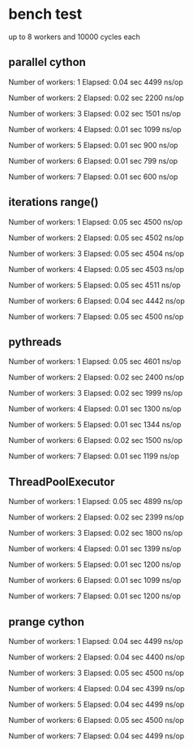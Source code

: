 # bench test
up to 8 workers and 10000 cycles each

## parallel cython

Number of workers: 1	 Elapsed: 0.04 sec	4499 ns/op

Number of workers: 2	 Elapsed: 0.02 sec	2200 ns/op

Number of workers: 3	 Elapsed: 0.02 sec	1501 ns/op

Number of workers: 4	 Elapsed: 0.01 sec	1099 ns/op

Number of workers: 5	 Elapsed: 0.01 sec	900 ns/op

Number of workers: 6	 Elapsed: 0.01 sec	799 ns/op

Number of workers: 7	 Elapsed: 0.01 sec	600 ns/op

## iterations range()

Number of workers: 1	 Elapsed: 0.05 sec	4500 ns/op

Number of workers: 2	 Elapsed: 0.05 sec	4502 ns/op

Number of workers: 3	 Elapsed: 0.05 sec	4504 ns/op

Number of workers: 4	 Elapsed: 0.05 sec	4503 ns/op

Number of workers: 5	 Elapsed: 0.05 sec	4511 ns/op

Number of workers: 6	 Elapsed: 0.04 sec	4442 ns/op

Number of workers: 7	 Elapsed: 0.05 sec	4500 ns/op

## pythreads

Number of workers: 1	 Elapsed: 0.05 sec	4601 ns/op

Number of workers: 2	 Elapsed: 0.02 sec	2400 ns/op

Number of workers: 3	 Elapsed: 0.02 sec	1999 ns/op

Number of workers: 4	 Elapsed: 0.01 sec	1300 ns/op

Number of workers: 5	 Elapsed: 0.01 sec	1344 ns/op

Number of workers: 6	 Elapsed: 0.02 sec	1500 ns/op

Number of workers: 7	 Elapsed: 0.01 sec	1199 ns/op

## ThreadPoolExecutor

Number of workers: 1	 Elapsed: 0.05 sec	4899 ns/op

Number of workers: 2	 Elapsed: 0.02 sec	2399 ns/op

Number of workers: 3	 Elapsed: 0.02 sec	1800 ns/op

Number of workers: 4	 Elapsed: 0.01 sec	1399 ns/op

Number of workers: 5	 Elapsed: 0.01 sec	1200 ns/op

Number of workers: 6	 Elapsed: 0.01 sec	1099 ns/op

Number of workers: 7	 Elapsed: 0.01 sec	1200 ns/op

## prange cython

Number of workers: 1	 Elapsed: 0.04 sec	4499 ns/op

Number of workers: 2	 Elapsed: 0.04 sec	4400 ns/op

Number of workers: 3	 Elapsed: 0.05 sec	4500 ns/op

Number of workers: 4	 Elapsed: 0.04 sec	4399 ns/op

Number of workers: 5	 Elapsed: 0.04 sec	4499 ns/op

Number of workers: 6	 Elapsed: 0.05 sec	4500 ns/op

Number of workers: 7	 Elapsed: 0.04 sec	4499 ns/op